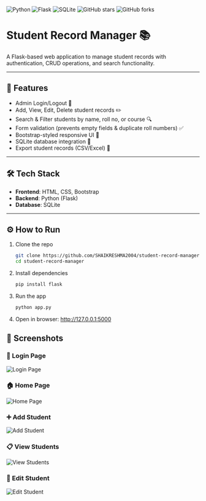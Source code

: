 ![Python](https://img.shields.io/badge/Python-3.12-blue?logo=python&logoColor=white)
![Flask](https://img.shields.io/badge/Flask-Framework-black?logo=flask)
![SQLite](https://img.shields.io/badge/SQLite-Database-003B57?logo=sqlite&logoColor=white)
![GitHub stars](https://img.shields.io/github/stars/SHAIKRESHMA2004/student-record-manager?style=social)
![GitHub forks](https://img.shields.io/github/forks/SHAIKRESHMA2004/student-record-manager?style=social)
# Student Record Manager 📚

A Flask-based web application to manage student records with authentication, CRUD operations, and search functionality.

---

## 🚀 Features
- Admin Login/Logout 🔑
- Add, View, Edit, Delete student records ✏️
- Search & Filter students by name, roll no, or course 🔍
- Form validation (prevents empty fields & duplicate roll numbers) ✅
- Bootstrap-styled responsive UI 🎨
- SQLite database integration 💾
- Export student records (CSV/Excel) 📂

---

## 🛠️ Tech Stack
- **Frontend**: HTML, CSS, Bootstrap
- **Backend**: Python (Flask)
- **Database**: SQLite

---

## ⚙️ How to Run
1. Clone the repo  
   ```bash
   git clone https://github.com/SHAIKRESHMA2004/student-record-manager.git
   cd student-record-manager

2. Install dependencies 
   ```bash
   pip install flask

3. Run the app 
   ```bash
   python app.py

4. Open in browser: http://127.0.0.1:5000

## 📸 Screenshots

### 🔐 Login Page
![Login Page](screenshots/login.png)

### 🏠 Home Page
![Home Page](screenshots/home.png)

### ➕ Add Student
![Add Student](screenshots/add.png)

### 📋 View Students
![View Students](screenshots/view.png)

### 📝 Edit Student
![Edit Student](screenshots/edit.png)
